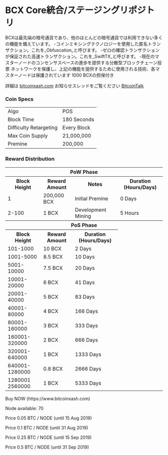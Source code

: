 BCX Core統合/ステージングリポジトリ
=====================================


BCXは最先端の暗号通貨であり、他のほとんどの暗号通貨では利用できない多くの機能を備えています。
-コインミキシングテクノロジーを使用した匿名トランザクション。これを_Obfuscation_と呼びます。
-ゼロの確認トランザクションが保証された高速トランザクション。これを_SwiftTX_と呼びます。
-現在のマスターノードのコンセンサスベースの進歩を提供する分散型ブロックチェーン投票
  ネットワークを保護し、上記の機能を提供するために使用される技術、各マスターノードは保護されています
  1000 BCXの担保付き

詳細は [bitcoinxash.com](https://www.bitcoinxash.com) お知らせスレッドをご覧ください [BitcoinTalk](https://bitcointalk.org/index.php?topic=5171521)

### Coin Specs
<table>
<tr><td>Algo</td><td>POS</td></tr>
<tr><td>Block Time</td><td>180 Seconds</td></tr>
<tr><td>Difficulty Retargeting</td><td>Every Block</td></tr>
<tr><td>Max Coin Supply </td><td>21,000,000</td></tr>
<tr><td>Premine</td><td>200,000 </td></tr>
</table>

### Reward Distribution

<table>
<th colspan=4>PoW Phase</th>
<tr><th>Block Height</th><th>Reward Amount</th><th>Notes</th><th>Duration (Hours/Days)</th></tr>
<tr><td>1</td><td>200,000 BCX</td><td>Initial Premine</td><td>0 Days</td></tr>
<tr><td>2-100</td><td>1 BCX</td><td>Development Mining</td><td> 5 Hours</td></tr>
<tr><th colspan=4>PoS Phase</th></tr>
<tr><th>Block Height</th><th>Reward Amount</th><th>Duration (Hours/Days)</th></tr>
<tr><td>101-1000</td><td>10 BCX</td><td>2 Days</td></tr>
<tr><td>1001-5000</td><td>8.5 BCX</td><td>10 Days</td></tr>
<tr><td>5001-10000</td><td>7.5 BCX</td><td>20 Days</td></tr>
<tr><td>10001-20000</td><td>6 BCX</td><td>41 Days</td></tr>
<tr><td>20001-40000</td><td>5 BCX</td><td>83 Days</td></tr>
<tr><td>40001-80000</td><td>4 BCX</td><td>166 Days</td></tr>
<tr><td>80001-160000</td><td>3 BCX</td><td>333 Days</td></tr>
<tr><td>160001-320000</td><td>2 BCX</td><td>666 Days</td></tr>
<tr><td>320001-640000</td><td>1 BCX</td><td>1333 Days</td></tr>
<tr><td>640001-1280000</td><td>0.8 BCX</td><td>2666 Days</td></tr>
<tr><td>1280001	2560000</td><td>1 BCX</td><td>5333 Days</td></tr>

</table>
</table>
Buy NOW (https://www.bitcoinxash.com)

Node available: 70

Price 0.05 BTC / NODE (until 15 Aug 2019)

Price 0.1 BTC / NODE (until 31 Aug 2019)

Price 0.25 BTC / NODE (until 15 Sep 2019)

Price 0.5 BTC / NODE (until 31 Sep 2019)
